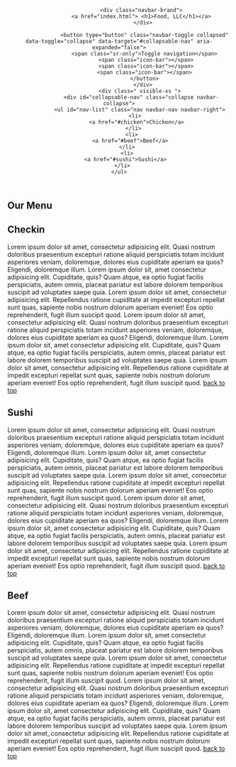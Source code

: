 <!DOCTYPE html>
<html lang="en">
<head>
    <meta charset="UTF-8">
    <title>Module3 Assigment</title>
    <meta name="viewport" content="width=device-width, initial-scale=1">
    <link rel="stylesheet" type="text/css" href="css/bootstrap.min.css">
    <link rel="stylesheet" type="text/css" href="css/style.css">

</head>
<body>
    <header>
        <Nav id="header-nav" class="navbar navbar-default">
            <div class="container">
                <div class="navbar-header">
                  <a href="index.html"></a>

                  <div class="navbar-brand">
                  <a href="index.html"> <h1>Food, LLC</h1></a>
                   </div>

                    <button type="button" class="navbar-toggle collapsed" data-toggle="collapse" data-target="#collapsable-nav" aria-expanded="false">
                    <span class="sr-only">Toggle navigation</span>
                     <span class="icon-bar"></span>
                     <span class="icon-bar"></span>
                    <span class="icon-bar"></span>
                    </button>
                   </div>
                 <div class=" visible-xs ">
                  <div id="collapsable-nav" class="collapse navbar-collapse">
                 <ul id="nav-list" class="nav navbar-nav navbar-right">
                <li>  
               <a href="#chicken">Chicken</a>
             </li>
            <li>
           <a href="#beef">Beef</a>
         </li>
         <li>
        <a href="#sushi">Sushi</a>
      </li>
    </ul>
   </div>
    </Nav>
</div>
    </header> <!--header end-->
       <h2 id="top" > Our Menu</h2>
    <div class="row"> 
     <div class="col-md-4 col-sm-6 col-xs-12">
         <div class="content">
             <h2 id="checkin" class="text-center"> Checkin</h2>
             <p class="text"> Lorem ipsum dolor sit amet, consectetur adipisicing elit. Quasi nostrum doloribus praesentium excepturi ratione aliquid perspiciatis totam incidunt asperiores veniam, doloremque, dolores eius cupiditate aperiam ea quos? Eligendi, doloremque illum.
                Lorem ipsum dolor sit, amet consectetur adipisicing elit. Cupiditate, quis? Quam atque, ea optio fugiat facilis perspiciatis, autem omnis, placeat pariatur est labore dolorem temporibus suscipit ad voluptates saepe quia.
                Lorem ipsum dolor sit amet, consectetur adipisicing elit. Repellendus ratione cupiditate at impedit excepturi repellat sunt quas, sapiente nobis nostrum dolorum aperiam eveniet! Eos optio reprehenderit, fugit illum suscipit quod.
                Lorem ipsum dolor sit amet, consectetur adipisicing elit. Quasi nostrum doloribus praesentium excepturi ratione aliquid perspiciatis totam incidunt asperiores veniam, doloremque, dolores eius cupiditate aperiam ea quos? Eligendi, doloremque illum. Lorem ipsum dolor sit, amet consectetur adipisicing elit. Cupiditate, quis? Quam atque, ea optio fugiat facilis perspiciatis, autem omnis, placeat pariatur est labore dolorem temporibus suscipit ad voluptates saepe quia.
                Lorem ipsum dolor sit amet, consectetur adipisicing elit. Repellendus ratione cupiditate at impedit excepturi repellat sunt quas, sapiente nobis nostrum dolorum aperiam eveniet! Eos optio reprehenderit, fugit illum suscipit quod. 
                 <a href="#top"> back to top</a>
             </p>
          </div>
       </div>
        <div class="col-md-4 col-sm-6 col-xs-12">
           <div class="content">
             <h2 id="Sushi" class="text-center"> Sushi</h2>
             <p class="text"> Lorem ipsum dolor sit amet, consectetur adipisicing elit. Quasi nostrum doloribus praesentium excepturi ratione aliquid perspiciatis totam incidunt asperiores veniam, doloremque, dolores eius cupiditate aperiam ea quos? Eligendi, doloremque illum.
                Lorem ipsum dolor sit, amet consectetur adipisicing elit. Cupiditate, quis? Quam atque, ea optio fugiat facilis perspiciatis, autem omnis, placeat pariatur est labore dolorem temporibus suscipit ad voluptates saepe quia.
                Lorem ipsum dolor sit amet, consectetur adipisicing elit. Repellendus ratione cupiditate at impedit excepturi repellat sunt quas, sapiente nobis nostrum dolorum aperiam eveniet! Eos optio reprehenderit, fugit illum suscipit quod.
                Lorem ipsum dolor sit amet, consectetur adipisicing elit. Quasi nostrum doloribus praesentium excepturi ratione aliquid perspiciatis totam incidunt asperiores veniam, doloremque, dolores eius cupiditate aperiam ea quos? Eligendi, doloremque illum. Lorem ipsum dolor sit, amet consectetur adipisicing elit. Cupiditate, quis? Quam atque, ea optio fugiat facilis perspiciatis, autem omnis, placeat pariatur est labore dolorem temporibus suscipit ad voluptates saepe quia.
                Lorem ipsum dolor sit amet, consectetur adipisicing elit. Repellendus ratione cupiditate at impedit excepturi repellat sunt quas, sapiente nobis nostrum dolorum aperiam eveniet! Eos optio reprehenderit, fugit illum suscipit quod. 
             <a href="#top"> back to top</a>
             </p>
           </div>
       </div>
      <div class="col-md-4 col-sm-6 col-xs-12">
          <div class="content">
                <h2 id="Beef" class="text-center"> Beef</h2>
               <p class="text"> Lorem ipsum dolor sit amet, consectetur adipisicing elit. Quasi nostrum doloribus praesentium excepturi ratione aliquid perspiciatis totam incidunt asperiores veniam, doloremque, dolores eius cupiditate aperiam ea quos? Eligendi, doloremque illum.
                Lorem ipsum dolor sit, amet consectetur adipisicing elit. Cupiditate, quis? Quam atque, ea optio fugiat facilis perspiciatis, autem omnis, placeat pariatur est labore dolorem temporibus suscipit ad voluptates saepe quia.
                Lorem ipsum dolor sit amet, consectetur adipisicing elit. Repellendus ratione cupiditate at impedit excepturi repellat sunt quas, sapiente nobis nostrum dolorum aperiam eveniet! Eos optio reprehenderit, fugit illum suscipit quod.
               Lorem ipsum dolor sit amet, consectetur adipisicing elit. Quasi nostrum doloribus praesentium excepturi ratione aliquid perspiciatis totam incidunt asperiores veniam, doloremque, dolores eius cupiditate aperiam ea quos? Eligendi, doloremque illum. Lorem ipsum dolor sit, amet consectetur adipisicing elit. Cupiditate, quis? Quam atque, ea optio fugiat facilis perspiciatis, autem omnis, placeat pariatur est labore dolorem temporibus suscipit ad voluptates saepe quia.
               Lorem ipsum dolor sit amet, consectetur adipisicing elit. Repellendus ratione cupiditate at impedit excepturi repellat sunt quas, sapiente nobis nostrum dolorum aperiam eveniet! Eos optio reprehenderit, fugit illum suscipit quod.
              <a href="#top"> back to top</a>
             </p>
         </div>
      </div>
    </div>
</body>
<script src="js/jquery-2.1.4.min.js"></script>
<script src="js/bootstrap.min.js"></script>
<script src="js/script.js"></script>
</html>
